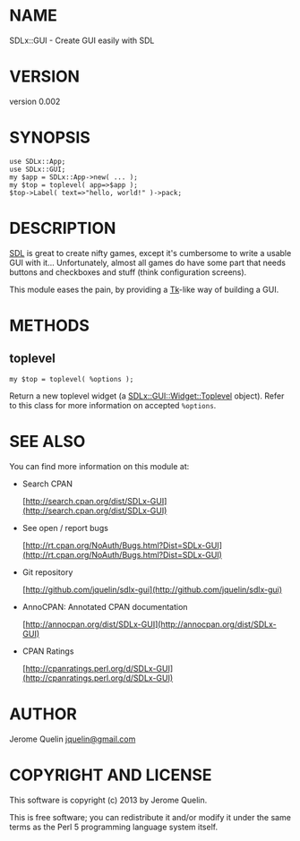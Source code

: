 # NAME

SDLx::GUI - Create GUI easily with SDL

# VERSION

version 0.002

# SYNOPSIS

    use SDLx::App;
    use SDLx::GUI;
    my $app = SDLx::App->new( ... );
    my $top = toplevel( app=>$app );
    $top->Label( text=>"hello, world!" )->pack;

# DESCRIPTION

[SDL](https://metacpan.org/pod/SDL) is great to create nifty games, except it's cumbersome to write
a usable GUI with it... Unfortunately, almost all games do have some
part that needs buttons and checkboxes and stuff (think configuration
screens).

This module eases the pain, by providing a [Tk](https://metacpan.org/pod/Tk)-like way of building a
GUI.

# METHODS

## toplevel

    my $top = toplevel( %options );

Return a new toplevel widget (a [SDLx::GUI::Widget::Toplevel](https://metacpan.org/pod/SDLx::GUI::Widget::Toplevel) object).
Refer to this class for more information on accepted `%options`.

# SEE ALSO

You can find more information on this module at:

- Search CPAN

    [http://search.cpan.org/dist/SDLx-GUI](http://search.cpan.org/dist/SDLx-GUI)

- See open / report bugs

    [http://rt.cpan.org/NoAuth/Bugs.html?Dist=SDLx-GUI](http://rt.cpan.org/NoAuth/Bugs.html?Dist=SDLx-GUI)

- Git repository

    [http://github.com/jquelin/sdlx-gui](http://github.com/jquelin/sdlx-gui)

- AnnoCPAN: Annotated CPAN documentation

    [http://annocpan.org/dist/SDLx-GUI](http://annocpan.org/dist/SDLx-GUI)

- CPAN Ratings

    [http://cpanratings.perl.org/d/SDLx-GUI](http://cpanratings.perl.org/d/SDLx-GUI)

# AUTHOR

Jerome Quelin <jquelin@gmail.com>

# COPYRIGHT AND LICENSE

This software is copyright (c) 2013 by Jerome Quelin.

This is free software; you can redistribute it and/or modify it under
the same terms as the Perl 5 programming language system itself.
